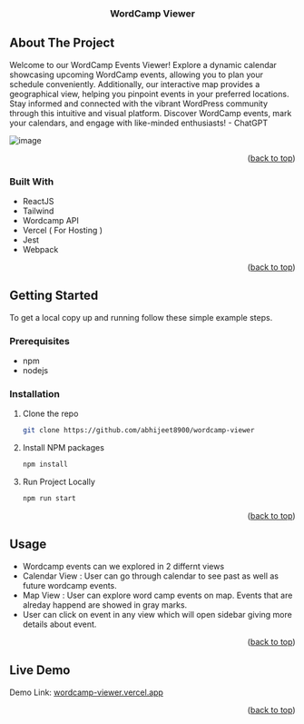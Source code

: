 
<a name="readme-top"></a>

<h3 align="center">WordCamp Viewer</h3>

</div>


<!-- ABOUT THE PROJECT -->
## About The Project

Welcome to our WordCamp Events Viewer! Explore a dynamic calendar showcasing upcoming WordCamp events, allowing you to plan your schedule conveniently. Additionally, our interactive map provides a geographical view, helping you pinpoint events in your preferred locations. Stay informed and connected with the vibrant WordPress community through this intuitive and visual platform. Discover WordCamp events, mark your calendars, and engage with like-minded enthusiasts! - ChatGPT 

![image](https://github.com/abhijeet8900/wordcamp-viewer/assets/20452490/d232eb26-376a-4b5a-90c3-49f381baaeb3)

<p align="right">(<a href="#readme-top">back to top</a>)</p>



### Built With


* ReactJS
* Tailwind
* Wordcamp API
* Vercel ( For Hosting )
* Jest
* Webpack


<p align="right">(<a href="#readme-top">back to top</a>)</p>



<!-- GETTING STARTED -->
## Getting Started

To get a local copy up and running follow these simple example steps.

### Prerequisites


* npm
* nodejs
  
### Installation

1. Clone the repo
   ```sh
   git clone https://github.com/abhijeet8900/wordcamp-viewer
   ```
3. Install NPM packages
   ```sh
   npm install
   ```
4. Run Project Locally 
   ```sh
   npm run start
   ```

<p align="right">(<a href="#readme-top">back to top</a>)</p>



<!-- USAGE EXAMPLES -->
## Usage

* Wordcamp events can we explored in 2 differnt views
* Calendar View : User can go through calendar to see past as well as future wordcamp events.
* Map View : User can explore word camp events on map. Events that are alreday happend are showed in gray marks.
* User can click on event in any view which will open sidebar giving more details about event. 

<p align="right">(<a href="#readme-top">back to top</a>)</p>

## Live Demo 
Demo Link: [wordcamp-viewer.vercel.app](https://wordcamp-viewer.vercel.app/)

<p align="right">(<a href="#readme-top">back to top</a>)</p>
